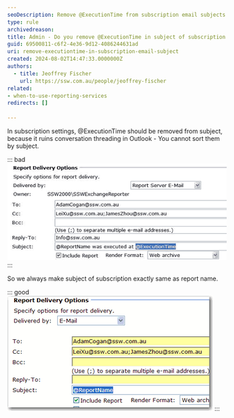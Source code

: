 ```yaml
---
seoDescription: Remove @ExecutionTime from subscription email subjects to improve sorting and conversation threading in Outlook.
type: rule
archivedreason:
title: Admin - Do you remove @ExecutionTime in subject of subscription email?
guid: 69500811-c6f2-4e36-9d12-4086244631ad
uri: remove-executiontime-in-subscription-email-subject
created: 2024-08-02T14:47:33.0000000Z
authors: 
  - title: Jeoffrey Fischer
    url: https://ssw.com.au/people/jeoffrey-fischer
related:
- when-to-use-reporting-services
redirects: []

---
```


In subscription settings, @ExecutionTime should be removed from subject, because it ruins conversation threading in Outlook - You cannot sort them by subject.

<!--endintro-->

::: bad  
![Figure: Bad example - Keep @ExecutionTime in subject](RSRulesRemoveTimeOld.gif)  
:::

So we always make subject of subscription exactly same as report name.

::: good  
![Figure: Good example - Subject same as report name](RSRulesRemoveTimeNew.gif)
:::